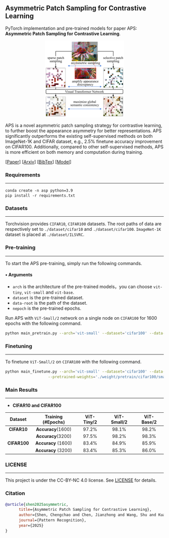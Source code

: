 ## Asymmetric Patch Sampling for Contrastive Learning

PyTorch implementation and pre-trained models for paper APS: **Asymmetric Patch Sampling for Contrastive Learning**.

<p align="center"><img src="./images/motivation.png" width="50%"  /> </p>

APS is a novel asymmetric patch sampling strategy for contrastive learning, to further boost the appearance asymmetry for better representations. APS significantly outperforms the existing self-supervised methods on both ImageNet-1K and CIFAR dataset, e.g., 2.5% finetune accuracy improvement on CIFAR100. Additionally, compared to other self-supervised methods, APS is more efficient on both memory and computation during training.

[[Paper](https://www.sciencedirect.com/science/article/pii/S0031320324007635)]    [[Arxiv](https://arxiv.org/abs/2306.02854)]    [[BibTex](#Citation)]   [[Model](https://huggingface.co/visresearch/aps/tree/main)]  


### Requirements

---

```
conda create -n asp python=3.9
pip install -r requirements.txt
```

### Datasets

---

Torchvision provides `CIFAR10`, `CIFAR100` datasets. The root paths of data are respectively set to `./dataset/cifar10` and `./dataset/cifar100`. `ImageNet-1K` dataset is placed at `./dataset/ILSVRC`.

### Pre-training

---

To start the APS pre-training, simply run the following commands.

#### •  Arguments

- `arch` is the architecture of the pre-trained models，you can choose `vit-tiny`, `vit-small` and `vit-base`.
- `dataset` is the pre-trained dataset.
- `data-root` is the path of the dataset.
- `nepoch` is the pre-trained epochs.

Run APS with `ViT-Small/2` network on a single node on `CIFAR100` for 1600 epochs with the following command.

```bash
python main_pretrain.py --arch='vit-small' --dataset='cifar100' --data-root='./dataset/cifar100' --nepoch=1600
```

### Finetuning

---

To finetune `ViT-Small/2` on `CIFAR100`  with the following command.

```bash
python main_finetune.py --arch='vit-small' --dataset='cifar100' --data-root='./dataset/cifar100'  \
                   --pretrained-weights='./weight/pretrain/cifar100/small_1600ep_5e-4_100.pth'
```

### Main Results

---
+ **CIFAR10 and  CIFAR100**

|      Dataset      | Training (#Epochs) |                                   ViT-Tiny/2                                   |                                   ViT-Small/2                                   |                                   ViT-Base/2                                   |
| :----------------: | :----------------: | :-----------------------------------------------------------------------------: | :-----------------------------------------------------------------------------: | :-----------------------------------------------------------------------------: |
| **CIFAR10** | **Accuracy**(1600) |                                      97.2%                                      |                                      98.1%                                      |                                      98.2%                                      |
|                    | **Accuracy**(3200) |                                      97.5%                                      |                                      98.2%                                      |                                      98.3%                                      |
| **CIFAR100** | **Accuracy** (1600) |                                      83.4%                                      |                                      84.9%                                      |                                      85.9%                                      |
|                    | **Accuracy** (3200) |                                      83.4%                                      |                                      85.3%                                      |                                      86.0%                                      |


### LICENSE

---

This project is under the CC-BY-NC 4.0 license. See [LICENSE](LICENSE) for details.


### Citation

```bibtex
@article{shen2025asymmetric,
      title={Asymmetric Patch Sampling for Contrastive Learning}, 
      author={Shen, Chengchao and Chen, Jianzhong and Wang, Shu and Kuang, Hulin and Liu, Jin and Wang, Jianxin},
      journal={Pattern Recognition},
      year={2025}
}
```
